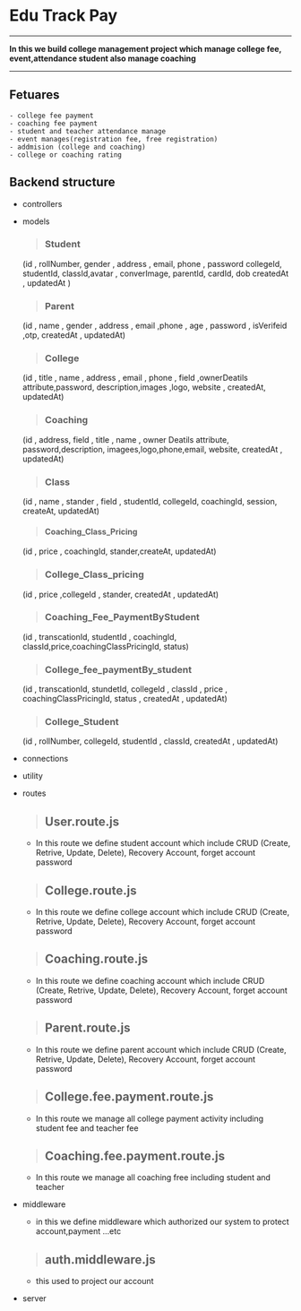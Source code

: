 # Edu Track Pay
---
**In this we build college management project which manage college fee, event,attendance student also manage coaching**
___
 ## Fetuares
    - college fee payment
    - coaching fee payment
    - student and teacher attendance manage
    - event manages(registration fee, free registration)
    - addmision (college and coaching)
    - college or coaching rating
 ## Backend structure
 - controllers
 - models<br>
     > ### Student 
     (id , rollNumber, gender , address , email, phone , password collegeId, studentId, classId,avatar , converImage, parentId, cardId, dob createdAt , updatedAt )
     <br> 
     > ### Parent 
     (id , name , gender , address , email ,phone , age , password , isVerifeid ,otp, createdAt , updatedAt)
     <br>
     > ### College 
     (id , title , name , address , email , phone , field ,ownerDeatils attribute,password, description,images ,logo, website , createdAt, updatedAt)
     <br>
     > ### Coaching
      (id , address, field , title , name , owner Deatils attribute, password,description, imagees,logo,phone,email, website, createdAt , updatedAt)
     <br>
     > ### Class 
     (id , name , stander , field , studentId, collegeId, coachingId, session, createAt, updatedAt)
     <br>
     > #### Coaching_Class_Pricing 
     (id , price , coachingId, stander,createAt, updatedAt)
     <br>
     > ### College_Class_pricing 
     (id , price ,collegeId , stander, createdAt , updatedAt)
     <br>
     >### Coaching_Fee_PaymentByStudent 
     (id , transcationId, studentId , coachingId, classId,price,coachingClassPricingId, status)
     <br>
     > ### College_fee_paymentBy_student 
     (id , transcationId, stundetId, collegeId , classId , price , coachingClassPricingId, status , createdAt , updatedAt)
     <br>
     > ### College_Student 
     (id , rollNumber, collegeId, studentId , classId, createdAt , updatedAt)

 - connections
 - utility
 - routes
   > ## User.route.js 
   - In this route we define student account which include CRUD (Create, Retrive, Update, Delete), Recovery Account, forget account password
   > ## College.route.js
   - In this route we define college account which include CRUD (Create, Retrive, Update, Delete), Recovery Account, forget account password
   > ## Coaching.route.js
   - In this route we define coaching account which include CRUD (Create, Retrive, Update, Delete), Recovery Account, forget account password
   > ## Parent.route.js
   - In this route we define parent account which include CRUD (Create, Retrive, Update, Delete), Recovery Account, forget account password
   > ## College.fee.payment.route.js
   - In this route we manage all college payment activity including student fee and teacher fee
   > ## Coaching.fee.payment.route.js
   - In this route we manage all coaching free including student and teacher
 - middleware
   - in this we define middleware which authorized our system to protect account,payment ...etc
   > ## auth.middleware.js
   - this used to project our account
 - server

